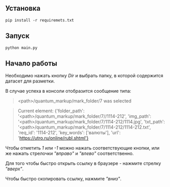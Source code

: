 ## Установка

```
pip install -r requiremets.txt
```

## Запуск

```
python main.py
```

## Начало работы

Необходимо нажать кнопку _Dir_ и выбрать папку, в которой содержится датасет для разметки.

В случае успеха в консоли отобразится сообщение типа:

> \<path\>/quantum_markup/mark_folder/7 was selected

> Current element: {'folder_path': '\<path\>/quantum_markup/mark_folder/7//1114-212', 'img_path': '\<path\>/quantum_markup/mark_folder/7/1114-212/1114.jpg', 'txt_path': '\<path\>/quantum_markup/mark_folder/7/1114-212/1114-212.txt', 'req_id': '1114-212', 'key_words': ['валюты'], 'url': 'https://utro.ru/online/rubl.shtml'}

Чтобы отметить *1* или *-1* можно нажать соответствующие кнопки, или же нажать стрелочки _"вправо"_ и _"влево"_ соответственно.

Для того чтобы быстро открыть ссылку в браузере - нажмите стрелку _"вверх"_.

Чтобы быстро скопировать ссылку, нажмите _"вниз"_.
